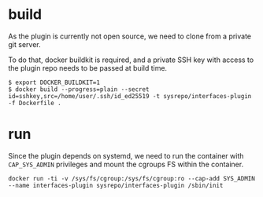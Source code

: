 # build
As the plugin is currently not open source, we need to clone from a private git server.

To do that, docker buildkit is required, and a private SSH key
with access to the plugin repo needs to be passed at build time.

```
$ export DOCKER_BUILDKIT=1
$ docker build --progress=plain --secret id=sshkey,src=/home/user/.ssh/id_ed25519 -t sysrepo/interfaces-plugin -f Dockerfile .
```

# run
Since the plugin depends on systemd, we need to run the container with `CAP_SYS_ADMIN` privileges and mount the
cgroups FS within the container.

```
docker run -ti -v /sys/fs/cgroup:/sys/fs/cgroup:ro --cap-add SYS_ADMIN --name interfaces-plugin sysrepo/interfaces-plugin /sbin/init
```


